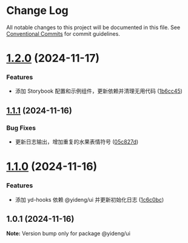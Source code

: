 # Change Log

All notable changes to this project will be documented in this file.
See [Conventional Commits](https://conventionalcommits.org) for commit guidelines.

# [1.2.0](https://github.com/lgwebdream/yd-libs/compare/@yideng/ui@1.1.1...@yideng/ui@1.2.0) (2024-11-17)


### Features

* 添加 Storybook 配置和示例组件，更新依赖并清理无用代码 ([1b6cc45](https://github.com/lgwebdream/yd-libs/commit/1b6cc45e04789386b489f3283f98ca33219ef9d0))





## [1.1.1](https://github.com/lgwebdream/yd-libs/compare/@yideng/ui@1.1.0...@yideng/ui@1.1.1) (2024-11-16)


### Bug Fixes

* 更新日志输出，增加重复的水果表情符号 ([05c827d](https://github.com/lgwebdream/yd-libs/commit/05c827d4e148ad22a0299a2c57cac3396d0df828))





# [1.1.0](https://github.com/lgwebdream/yd-libs/compare/@yideng/ui@1.0.1...@yideng/ui@1.1.0) (2024-11-16)


### Features

* 添加 yd-hooks 依赖 @yideng/ui 并更新初始化日志 ([1c6c0bc](https://github.com/lgwebdream/yd-libs/commit/1c6c0bcef5b53076ddd9c0b00ab78cd7b0202f61))





## 1.0.1 (2024-11-16)

**Note:** Version bump only for package @yideng/ui
